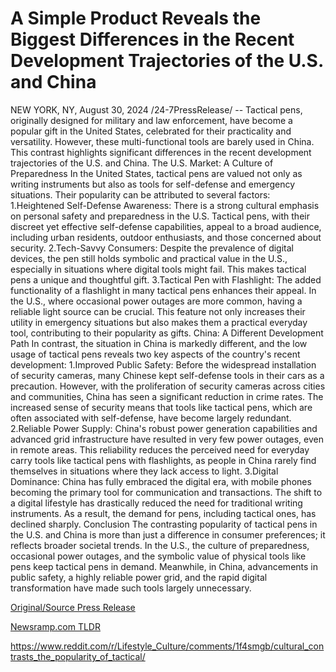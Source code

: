 # A Simple Product Reveals the Biggest Differences in the Recent Development Trajectories of the U.S. and China

NEW YORK, NY, August 30, 2024 /24-7PressRelease/ -- Tactical pens, originally designed for military and law enforcement, have become a popular gift in the United States, celebrated for their practicality and versatility. However, these multi-functional tools are barely used in China. This contrast highlights significant differences in the recent development trajectories of the U.S. and China.  The U.S. Market: A Culture of Preparedness  In the United States, tactical pens are valued not only as writing instruments but also as tools for self-defense and emergency situations. Their popularity can be attributed to several factors:  1.Heightened Self-Defense Awareness: There is a strong cultural emphasis on personal safety and preparedness in the U.S. Tactical pens, with their discreet yet effective self-defense capabilities, appeal to a broad audience, including urban residents, outdoor enthusiasts, and those concerned about security.  2.Tech-Savvy Consumers: Despite the prevalence of digital devices, the pen still holds symbolic and practical value in the U.S., especially in situations where digital tools might fail. This makes tactical pens a unique and thoughtful gift.  3.Tactical Pen with Flashlight: The added functionality of a flashlight in many tactical pens enhances their appeal. In the U.S., where occasional power outages are more common, having a reliable light source can be crucial. This feature not only increases their utility in emergency situations but also makes them a practical everyday tool, contributing to their popularity as gifts.  China: A Different Development Path  In contrast, the situation in China is markedly different, and the low usage of tactical pens reveals two key aspects of the country's recent development:  1.Improved Public Safety: Before the widespread installation of security cameras, many Chinese kept self-defense tools in their cars as a precaution. However, with the proliferation of security cameras across cities and communities, China has seen a significant reduction in crime rates. The increased sense of security means that tools like tactical pens, which are often associated with self-defense, have become largely redundant.  2.Reliable Power Supply: China's robust power generation capabilities and advanced grid infrastructure have resulted in very few power outages, even in remote areas. This reliability reduces the perceived need for everyday carry tools like tactical pens with flashlights, as people in China rarely find themselves in situations where they lack access to light.  3.Digital Dominance: China has fully embraced the digital era, with mobile phones becoming the primary tool for communication and transactions. The shift to a digital lifestyle has drastically reduced the need for traditional writing instruments. As a result, the demand for pens, including tactical ones, has declined sharply.  Conclusion  The contrasting popularity of tactical pens in the U.S. and China is more than just a difference in consumer preferences; it reflects broader societal trends. In the U.S., the culture of preparedness, occasional power outages, and the symbolic value of physical tools like pens keep tactical pens in demand. Meanwhile, in China, advancements in public safety, a highly reliable power grid, and the rapid digital transformation have made such tools largely unnecessary. 

[Original/Source Press Release](https://www.24-7pressrelease.com/press-release/513903/a-simple-product-reveals-the-biggest-differences-in-the-recent-development-trajectories-of-the-us-and-china)
                    

[Newsramp.com TLDR](None) 

https://www.reddit.com/r/Lifestyle_Culture/comments/1f4smgb/cultural_contrasts_the_popularity_of_tactical/
